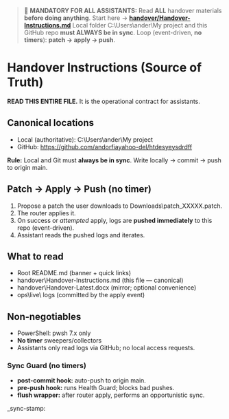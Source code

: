 <!-- HANDOVER-BANNER v1 -->
> 🚨 **MANDATORY FOR ALL ASSISTANTS:** Read **ALL** handover materials **before doing anything**.
> Start here → **[handover/Handover-Instructions.md](handover/Handover-Instructions.md)**
> Local folder C:\Users\ander\My project and this GitHub repo **must ALWAYS be in sync**.
> Loop (event-driven, **no timers**): **patch → apply → push**.
<!-- /HANDOVER-BANNER -->
# Handover Instructions (Source of Truth)

**READ THIS ENTIRE FILE.** It is the operational contract for assistants.

## Canonical locations
- Local (authoritative): C:\Users\ander\My project
- GitHub: https://github.com/andorfiayahoo-del/htdesyeysdrdff

**Rule:** Local and Git must **always be in sync**. Write locally → commit → push to origin main.

## Patch → Apply → Push (no timer)
1. Propose a patch the user downloads to Downloads\patch_XXXXX.patch.
2. The router applies it.
3. On success or *attempted* apply, logs are **pushed immediately** to this repo (event-driven).
4. Assistant reads the pushed logs and iterates.

## What to read
- Root README.md (banner + quick links)
- handover\Handover-Instructions.md (this file — canonical)
- handover\Handover-Latest.docx (mirror; optional convenience)
- ops\live\ logs (committed by the apply event)

## Non-negotiables
- PowerShell: pwsh 7.x only
- **No timer** sweepers/collectors
- Assistants only read logs via GitHub; no local access requests.

<!-- sync-stamp: 2025-08-22T08:02:11.505Z -->

<!--  -->
### Sync Guard (no timers)

- **post-commit hook:** auto-push to origin main.
- **pre-push hook:** runs Health Guard; blocks bad pushes.
- **flush wrapper:** after router apply, performs an opportunistic sync.

_sync-stamp: 

<!--  -->


